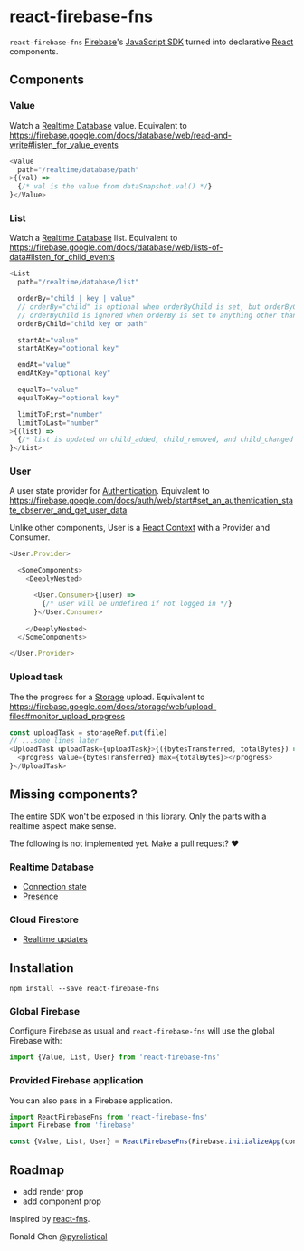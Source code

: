 react-firebase-fns
==================

`react-firebase-fns` [Firebase](https://firebase.google.com/)'s [JavaScript SDK](https://firebase.google.com/docs/web/setup) turned into declarative [React](https://github.com/facebook/react) components.

Components
----------

### Value
Watch a [Realtime Database](https://firebase.google.com/docs/database/) value. Equivalent to https://firebase.google.com/docs/database/web/read-and-write#listen_for_value_events
```js
<Value
  path="/realtime/database/path"
>{(val) =>
  {/* val is the value from dataSnapshot.val() */}
}</Value>
```

### List
Watch a [Realtime Database](https://firebase.google.com/docs/database/) list. Equivalent to https://firebase.google.com/docs/database/web/lists-of-data#listen_for_child_events
```js
<List
  path="/realtime/database/list"

  orderBy="child | key | value"
  // orderBy="child" is optional when orderByChild is set, but orderByChild is required when orderBy="child"
  // orderByChild is ignored when orderBy is set to anything other than child
  orderByChild="child key or path"

  startAt="value"
  startAtKey="optional key"

  endAt="value"
  endAtKey="optional key"

  equalTo="value"
  equalToKey="optional key"

  limitToFirst="number"
  limitToLast="number"
>{(list) =>
  {/* list is updated on child_added, child_removed, and child_changed events */}
}</List>
```

### User
A user state provider for [Authentication](https://firebase.google.com/docs/auth/). Equivalent to https://firebase.google.com/docs/auth/web/start#set_an_authentication_state_observer_and_get_user_data

Unlike other components, User is a [React Context](https://reactjs.org/docs/context.html#reactcreatecontext) with a Provider and Consumer.
```js
<User.Provider>

  <SomeComponents>
    <DeeplyNested>

      <User.Consumer>{(user) =>
        {/* user will be undefined if not logged in */}
      }</User.Consumer>
    
    </DeeplyNested>
  </SomeComponents>

</User.Provider>
```

### Upload task
The the progress for a [Storage](https://firebase.google.com/docs/storage/) upload. Equivalent to https://firebase.google.com/docs/storage/web/upload-files#monitor_upload_progress

```js
const uploadTask = storageRef.put(file)
// ...some lines later
<UploadTask uploadTask={uploadTask}>{({bytesTransferred, totalBytes}) =>
  <progress value={bytesTransferred} max={totalBytes}></progress>
}</UploadTask>
```

Missing components?
-------------------
The entire SDK won't be exposed in this library. Only the parts with a realtime aspect make sense.

The following is not implemented yet. Make a pull request? ❤️
### Realtime Database
 * [Connection state](https://firebase.google.com/docs/database/web/offline-capabilities#section-connection-state)
 * [Presence](https://firebase.google.com/docs/database/web/offline-capabilities#section-presence)
### Cloud Firestore
 * [Realtime updates](https://firebase.google.com/docs/firestore/query-data/listen)

Installation
------------
```
npm install --save react-firebase-fns
```

### Global Firebase
Configure Firebase as usual and `react-firebase-fns` will use the global Firebase with:
```js
import {Value, List, User} from 'react-firebase-fns'
```

### Provided Firebase application
You can also pass in a Firebase application.
```js
import ReactFirebaseFns from 'react-firebase-fns'
import Firebase from 'firebase'

const {Value, List, User} = ReactFirebaseFns(Firebase.initializeApp(config))
```

Roadmap
-------
 * add render prop
 * add component prop

Inspired by [react-fns](https://github.com/jaredpalmer/react-fns).

Ronald Chen [@pyrolistical](https://twitter.com/pyrolistical)
